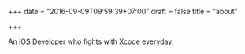 +++
date = "2016-09-09T09:59:39+07:00"
draft = false
title = "about"

+++

An iOS Developer who fights with Xcode everyday.